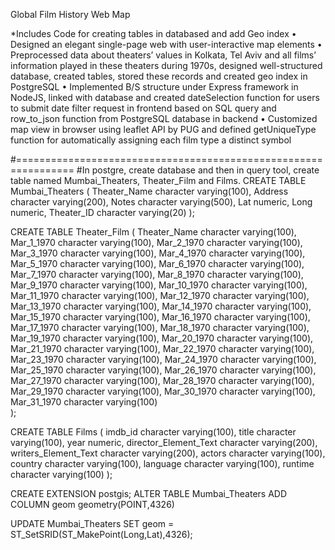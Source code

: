 Global Film History Web Map

*Includes Code for creating tables in databased and add Geo index
• Designed an elegant single-page web with user-interactive map elements
• Preprocessed data about theaters’ values in Kolkata, Tel Aviv and all films’ information played in these theaters during 1970s, designed well-structured database, created tables, stored these records and created geo index in PostgreSQL 
• Implemented B/S structure under Express framework in NodeJS, linked with database and created dateSelection function for users to submit date filter request in frontend based on SQL query and row_to_json function from PostgreSQL database in backend
• Customized map view in browser using leaflet API by PUG and defined getUniqueType function for automatically assigning each film type a distinct symbol

#================================================================
#In postgre, create database and then in query tool, create table named Mumbai_Theaters, Theater_Film and Films.
CREATE TABLE Mumbai_Theaters
	(
	  Theater_Name character varying(100),
	  Address character varying(200),
  	  Notes character varying(500),
	  Lat numeric,
          Long numeric,
    	  Theater_ID character varying(20)
	);

CREATE TABLE Theater_Film
	(
	  Theater_Name character varying(100),
	  Mar_1_1970 character varying(100),
	  Mar_2_1970 character varying(100),
	  Mar_3_1970 character varying(100),
	  Mar_4_1970 character varying(100),
	  Mar_5_1970 character varying(100),
	  Mar_6_1970 character varying(100),
	  Mar_7_1970 character varying(100),
	  Mar_8_1970 character varying(100),
	  Mar_9_1970 character varying(100),
	  Mar_10_1970 character varying(100),
	  Mar_11_1970 character varying(100),
	  Mar_12_1970 character varying(100),
	  Mar_13_1970 character varying(100),
	  Mar_14_1970 character varying(100),
	  Mar_15_1970 character varying(100),
	  Mar_16_1970 character varying(100),
	  Mar_17_1970 character varying(100),
	  Mar_18_1970 character varying(100),
	  Mar_19_1970 character varying(100),
	  Mar_20_1970 character varying(100),
	  Mar_21_1970 character varying(100),
	  Mar_22_1970 character varying(100),
	  Mar_23_1970 character varying(100),
	  Mar_24_1970 character varying(100),
	  Mar_25_1970 character varying(100),
	  Mar_26_1970 character varying(100),
	  Mar_27_1970 character varying(100),
	  Mar_28_1970 character varying(100),
	  Mar_29_1970 character varying(100),
	  Mar_30_1970 character varying(100),
	  Mar_31_1970 character varying(100)	
	);

CREATE TABLE Films
	(
	  imdb_id character varying(100),
	  title character varying(100),
  	  year numeric,
	  director_Element_Text character varying(200),
	  writers_Element_Text character varying(200),
	  actors character varying(100),
	  country character varying(100),
      	  language character varying(100),
	  runtime character varying(100)
	);
 
CREATE EXTENSION postgis;
ALTER TABLE Mumbai_Theaters
	ADD COLUMN geom geometry(POINT,4326)

UPDATE Mumbai_Theaters SET geom = ST_SetSRID(ST_MakePoint(Long,Lat),4326);
